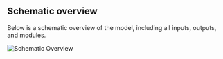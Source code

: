 ## Schematic overview
Below is a schematic overview of the model, including all inputs, outputs, and modules.

![Schematic Overview](/images/GloGEM_schematic.png)